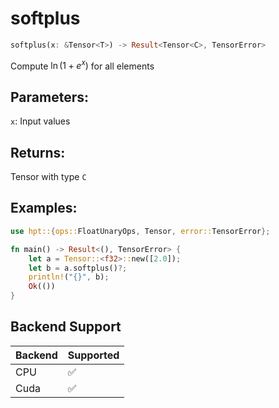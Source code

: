 # softplus
```rust
softplus(x: &Tensor<T>) -> Result<Tensor<C>, TensorError>
```
Compute $\ln(1 + e^x)$ for all elements

## Parameters:
`x`: Input values

## Returns:
Tensor with type `C`

## Examples:
```rust
use hpt::{ops::FloatUnaryOps, Tensor, error::TensorError};

fn main() -> Result<(), TensorError> {
    let a = Tensor::<f32>::new([2.0]);
    let b = a.softplus()?;
    println!("{}", b);
    Ok(())
}
```
## Backend Support
| Backend | Supported |
|---------|-----------|
| CPU     | ✅         |
| Cuda    | ✅        |